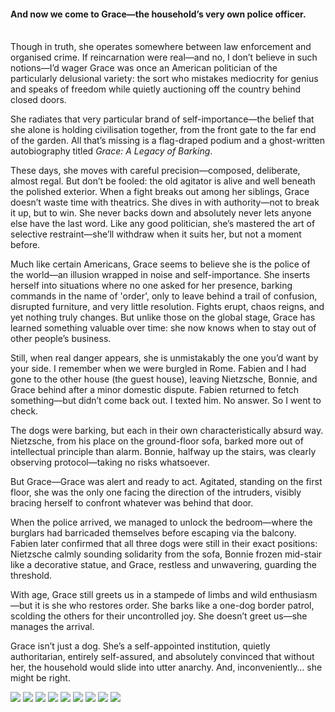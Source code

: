 <h4>And now we come to Grace—the household’s very own police officer.</h4>
<br/>
Though in truth, she operates somewhere between law enforcement and organised crime. If reincarnation were real—and no, I don’t believe in such notions—I’d wager Grace was once an American politician of the particularly delusional variety: the sort who mistakes mediocrity for genius and speaks of freedom while quietly auctioning off the country behind closed doors.

She radiates that very particular brand of self-importance—the belief that she alone is holding civilisation together, from the front gate to the far end of the garden. All that’s missing is a flag-draped podium and a ghost-written autobiography titled _Grace: A Legacy of Barking_.

These days, she moves with careful precision—composed, deliberate, almost regal. But don’t be fooled: the old agitator is alive and well beneath the polished exterior. When a fight breaks out among her siblings, Grace doesn’t waste time with theatrics. She dives in with authority—not to break it up, but to win. She never backs down and absolutely never lets anyone else have the last word. Like any good politician, she’s mastered the art of selective restraint—she’ll withdraw when it suits her, but not a moment before.

Much like certain Americans, Grace seems to believe she is the police of the world—an illusion wrapped in noise and self-importance. She inserts herself into situations where no one asked for her presence, barking commands in the name of 'order', only to leave behind a trail of confusion, disrupted furniture, and very little resolution. Fights erupt, chaos reigns, and yet nothing truly changes. But unlike those on the global stage, Grace has learned something valuable over time: she now knows when to stay out of other people’s business.

Still, when real danger appears, she is unmistakably the one you’d want by your side. I remember when we were burgled in Rome. Fabien and I had gone to the other house (the guest house), leaving Nietzsche, Bonnie, and Grace behind after a minor domestic dispute. Fabien returned to fetch something—but didn’t come back out. I texted him. No answer. So I went to check.

The dogs were barking, but each in their own characteristically absurd way. Nietzsche, from his place on the ground-floor sofa, barked more out of intellectual principle than alarm. Bonnie, halfway up the stairs, was clearly observing protocol—taking no risks whatsoever.

But Grace—Grace was alert and ready to act. Agitated, standing on the first floor, she was the only one facing the direction of the intruders, visibly bracing herself to confront whatever was behind that door.

When the police arrived, we managed to unlock the bedroom—where the burglars had barricaded themselves before escaping via the balcony. Fabien later confirmed that all three dogs were still in their exact positions: Nietzsche calmly sounding solidarity from the sofa, Bonnie frozen mid-stair like a decorative statue, and Grace, restless and unwavering, guarding the threshold.

With age, Grace still greets us in a stampede of limbs and wild enthusiasm—but it is she who restores order. She barks like a one-dog border patrol, scolding the others for their uncontrolled joy. She doesn’t greet us—she manages the arrival.

Grace isn’t just a dog. She’s a self-appointed institution, quietly authoritarian, entirely self-assured, and absolutely convinced that without her, the household would slide into utter anarchy. And, inconveniently… she might be right.

![](104.jpg)
![](105.jpg)
![](106.JPG)
![](107.JPG)
![](108.JPG)
![](109.JPG)
![](110.JPG)
![](111.JPG)
![](112.JPG)
<p></p>
